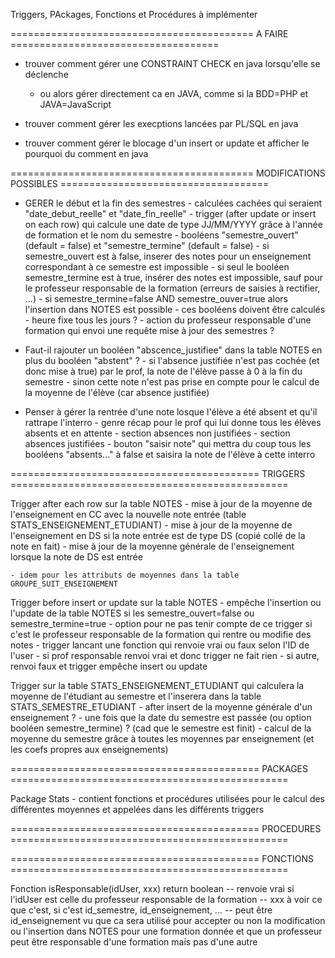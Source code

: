 Triggers, PAckages, Fonctions et Procédures à implémenter



========================================== 		A FAIRE    		====================================


- trouver comment gérer une CONSTRAINT CHECK en java lorsqu'elle se déclenche
	- ou alors gérer directement ca en JAVA, comme si la BDD=PHP et JAVA=JavaScript



- trouver comment gérer les execptions lancées par PL/SQL en java



- trouver comment gérer le blocage d'un insert or update et afficher le pourquoi du comment en java


















========================================== 		MODIFICATIONS POSSIBLES 	====================================



- GERER le début et la fin des semestres
		- calculées cachées qui seraient "date_debut_reelle" et "date_fin_reelle"
				- trigger (after update or insert on each row) qui calcule une date de type JJ/MM/YYYY grâce à l'année de formation et le nom du semestre
		- booléens "semestre_ouvert" (default = false) et "semestre_termine" (default = false)
				- si semestre_ouvert est à false, inserer des notes pour un enseignement correspondant à ce semestre est impossible
				- si seul le booléen semestre_termine est à true, insérer des notes est impossible, sauf pour le professeur responsable de la formation (erreurs de saisies à rectifier, ...)
				- si semestre_termine=false AND semestre_ouver=true alors l'insertion dans NOTES est possible
		- ces booléens doivent être calculés
				- heure fixe tous les jours ?
				- action du professeur responsable d'une formation qui envoi une requête mise à jour des semestres ?



- 	Faut-il rajouter un booléen "abscence_justifiee" dans la table NOTES en plus du booléen "abstent" ?
		- si l'absence justifiée n'est pas cochée (et donc mise à true) par le prof, la note de l'élève passe à 0 à la fin du semestre
		- sinon cette note n'est pas prise en compte pour le calcul de la moyenne de l'élève (car absence justifiée)



-	Penser à gérer la rentrée d'une note losque l'élève a été absent et qu'il rattrape l'interro
		- genre récap pour le prof qui lui donne tous les élèves absents et en attente
			- section absences non justifiées
			- section absences justifiées
		- bouton "saisir note" qui mettra du coup tous les booléens "absents..." à false et saisira la note de l'élève à cette interro










===========================================		 TRIGGERS 		================================================


Trigger after each row sur la table NOTES
	- mise à jour de la moyenne de l'enseignement en CC avec la nouvelle note entrée (table STATS_ENSEIGNEMENT_ETUDIANT)
	- mise à jour de la moyenne de l'enseignement en DS si la note entrée est de type DS (copié collé de la note en fait)
	- mise à jour de la moyenne générale de l'enseignement lorsque la note de DS est entrée

	- idem pour les attributs de moyennes dans la table GROUPE_SUIT_ENSEIGNEMENT



Trigger before insert or update sur la table NOTES
	- empêche l'insertion ou l'update de la table NOTES si les semestre_ouvert=false ou semestre_termine=true
	- option pour ne pas tenir compte de ce trigger si c'est le professeur responsable de la formation qui rentre ou modifie des notes
		- trigger lancant une fonction qui renvoie vrai ou faux selon l'ID de l'user
		- si prof responsable renvoi vrai et donc trigger ne fait rien
		- si autre, renvoi faux et trigger empêche insert ou update 



Trigger sur la table STATS_ENSEIGNEMENT_ETUDIANT qui calculera la moyenne de l'étudiant au semestre et l'inserera dans la table STATS_SEMESTRE_ETUDIANT
	- after insert de la moyenne générale d'un enseignement ?
	- une fois que la date du semestre est passée (ou option booléen semestre_termine) ? (cad que le semestre est finit)
		- calcul de la moyenne du semestre grâce à toutes les moyennes par enseignement (et les coefs propres aux enseignements)













===========================================		 PACKAGES 		================================================

Package Stats
	- contient fonctions et procédures utilisées pour le calcul des différentes moyennes et appelées dans les différents triggers










===========================================		 PROCEDURES 		================================================















===========================================		 FONCTIONS 		================================================


Fonction isResponsable(idUser, xxx) return boolean
	-- renvoie vrai si l'idUser est celle du professeur responsable de la formation
	-- xxx à voir ce que c'est, si c'est id_semestre, id_enseignement, ... 
			-- peut être id_enseignement vu que ca sera utilisé pour accepter ou non la modification ou l'insertion dans NOTES pour une formation donnée et que un professeur peut être responsable d'une formation mais pas d'une autre











